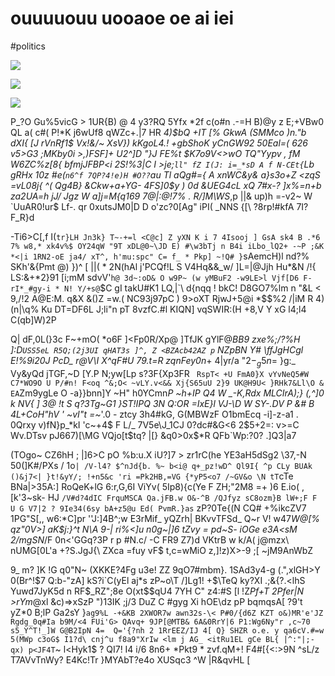 # ouuuuouu uooaoe oe ai iei

<wd-tags>#politics</wd-tags>

![](img/kodim03.avif)

![](img/kodim18.avif)

![](img/kodim08.avif)

P_?O Gu%5vicG > 1UR{B) @ 4 y3?RQ 5Yfx *2f c(o#n .-=H B)@y z E;+VBw0 QL a( c#( P!*K j6wUf8 qWZc+.|7 HR _4)$bQ +IT [% GkwA (SMMco )n."b dXI{ [J rVnRf1$ Vx!&/~ XsV}) kKgoL4.! +*gbShoK yCnGW92 50Eal=( 626 v5>G3 ;MKby0i >,)FSF]+ U2^]D "}J FE%t $K7o9V<>wO TQ"Yypv , fM W6ZC%z[8{ bfmjJFBP<i 2S!%3|C I >je;`ll" fZ I(J: i=_*sD A f N-CEt{`Lb gRHx 10z #e(`n6^f 7QP?4!e)H #O??`au Tl aQg#={ A xnWC&y& a}s3o+Z <zqS* =vL08j{ ^( Qg4B} &Ckw+a+YG- 4FS]0$y ) 0d &UEG4cL xQ 7#x-? ]x%=n+b za2UA=h jJ/ Jgz W a]j=M{q169 7@|:@!7% . R/]M\WS_,p ||& up)h =-v2~ W `UuAR0!ur$ Lf-. qr 0xutsJM0|D D o'zc?0[Ag" iPI( _NNS {[\ ?8rp!#kfA 7I?F_R}d

-Ti6>C[,f I(`tr}LH Jn3k} T~-+=l <C@c] Z yXN K i 7 4Isooj ] GsA sk4 B .*6 7% w8,* xk4v%$ OY24qW "9T xDL@0~\JD E) #\w3bTj n B4i iLbo_lQ2+ -~P ;&K *<|i 1RN2-oE ja4/ xT^, h'mu:spc" C= f_ * Pkp] ~!Q# }`sAemcH)l nd?% SKh'&{Pmt @) })^ [ ||( * 2N(hAl  j'PCQf!L S V4Hq&&_w/ ]L=|@Jjh Hu*&N /!{ LS:&+*2}91 [i;mM sdvV'`h@ 3d~:oD& O w9P~ (w yMBuF2 -w9LE>l Vjf[D6 F- rI*_#gy-i * N! Y/+s@`$C gI  takU#K1 LQ,|`\ d{nqq ! bkC! D8GO7%lm n "&L < 9,/!2 A@E:M. q&X &()Z =w.( NC93j97pC ) 9>oXT RjwJ+5@i *$$%2 /|iM R 4)(n|\q% Ku DT=DF6L J;li"n pT 8vzfC.#l KIQN] vqSWIR:(H +8,V Y xG  l4;l4 C(qb]W)2P

Q| dF,0L(}3c F~+mO( *o6F ]<Fp0R/Xp@ ]TfJK gYlF@*BB9 zxe%;/\?%H ]:D`USS5eL R5Q;(2j3UI qHAT3s ]^, Z <BZAcb42AZ p` NZpBN Y# \ffJgHCgl E!\%9i20J PcD_ r@V\I X\^qF#U 79.t=R zqnFey0n*+ 4|yr/a "2$-_g5n$= }g:_ Vy&yQd jTGF,~D [Y.P N;yw[Lp s?3F{Xp3FR ` RspT< +U FmA0}X vYvNeQ5#W  C7*WO9O U P/#n! F<oq ^&;O< ~vLY.v<&& Xj{S65uU 2}9 UK@H9U< }RHk7&Ll\O & EA`Zm9ygLe O -a}}bnn]Y ~H" h0YCmn*P ~h+IP Q4  W _-K,Rdx MLCIrA);} (,^]0 k NV{ ] 3@ !t S q?3Tg~G1 }ST!IPQ 3N Q:OR =IxE}l VJ-\D W SY-.DV P &# B 4L+CoH"hV ' ~vI"t =~*'.0 - ztcy 3h4#kG, G(MBWzF O1bmEcq -i]-z-a1 . 0Qrxy v)fN}p_*kI 'c~+4$ F L/_ 7V5e\J_1CJ 0?dc#&G<6 2$5+2=: v>=C Wv.DTsv pJ667)[\MG VQjo[t$tq?  |[} &q0>0x$\*R QFb`Wp:?0? .]Q3|a7

(TOgo~ CZ6hH ; |]6>C pO %b:u.X iU?]7 > zr1rC(he YE3aH5dSg2 \37,\-N 50(]K#/PXs / 1o`| /V-l4? $^nJd{b. %~ b<i@ q+_pz!wD^ Ql9I{ ^p CLy BUAk ()&j7<| }t!&yY/; !+n5&c 'ri =Pk2HB,=VG {*yP5<o7 /~GV&o \N tT`cTe BNa|>35A:] RoQeK+lG 6:r,G,6I ViYv( 5Ip8){c(Ye F ZH;"2M8 =+ )6 E.io( ,[k'3~sk- HJ `/V#d?4dIC FrquMSCA Qa.jFB.w O&-^B /QJfyz sC8ozm}B lW+;F F U G V7|2 ? 9Ie34(6sy bA+z5@u Ed( PvmR.}as` zP?0Te{(N CQ# +%ikcZV7 1PG"S[,, w6:*C]pr ''J:]4B^;w E3rMif_ yQZrh| BKvvTFSd_ Q~r V! w47*W@[% qz"0V>] aK$j:}^t N\A 9-| ri%<]u n0g~|]6 tZvy = pd~S- iOGe e3A<sM 2/mgSN*/F 0n<'GGq?3P r p #N.c/ -C FR9 Z7)d VKtrB w k/A( j@mzx\ nUMG[0L'a +?S.JgJ{\ ZXca =fuy vF$ t,c=wMiO z,]!z)X>-9 ;[ ~jM9AnWbZ

9_ m? ]K !G q0"N~ (XKKE?4Fg u3e! ZZ 9qO7#mbm}. 1SAd3y4-g (.",xlGH>Y 0(Br^!$7 Q:b-"zA] kS?i`C(yEl aj*s zP~o\T /]Lg1! +$\TeQ ky?XI .;&{?.<lhS Yuwd7JyK5d n RF$_RZ";8e O(xt$$qU4 7YH C" z4:#S [l !Z*Pf+T 2Pfer|N >rYm*@xl &c)=>xSzP ")13IK ;j/3 DuZ C #gyg Xi hOE\dz pP bqmqsA[ ?9't yZ*0 B;lP Ga2sY }`ag9%L -+&KB 2XWOR7w awn32s-\< P#0/{d6Z KZT o&)MR'e'JZ Rgdg_0q#Ia b9M/<4 FUi'G> QAvq+ 9JP[@MTB& 6A&0RrY|6 P1:Wg6Ny"r ,c~70 s5_Y^T!_]W G@B2IpN 4=  Q='{?nh 2 1RrEEZ/IJ 4[ Q} SHZR o.e. y qa6cV.#=w 5(MWp c3oG$ I1?d\ cnj^u f8a9"XrIw <lm j AG_ <itRu1EL gCe BL{ |^:"|;-qx) p<JF4T`~ l<Hyk1$ ? QI7! I4 i/6 8n6+ *Pkt9 * zvf.qM+! F4#[{<:>9N ^sL/z T7AVvTnWy? E4Kc!Tr }MYAbT?e4o XUSqc3 ^W |R&qvHL [